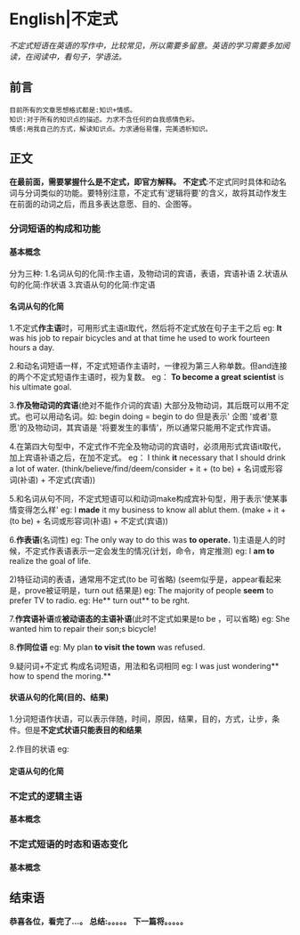 # English|不定式
*不定式短语在英语的写作中，比较常见，所以需要多留意。英语的学习需要多加阅读，在阅读中，看句子，学语法。*

## 前言
    目前所有的文章思想格式都是:知识+情感。
    知识:对于所有的知识点的描述。力求不含任何的自我感情色彩。
    情感:用我自己的方式，解读知识点。力求通俗易懂，完美透析知识。

## 正文
**在最前面，需要掌握什么是不定式，即官方解释。**
**不定式**:不定式同时具体和动名词与分词类似的功能。要特别注意，不定式有'逻辑将要'的含义，故将其动作发生在前面的动词之后，而且多表达意愿、目的、企图等。

### 分词短语的构成和功能
#### 基本概念
分为三种:
1.名词从句的化简:作主语，及物动词的宾语，表语，宾语补语
2.状语从句的化简:作状语
3.宾语从句的化简:作定语

#### 名词从句的化简
1.不定式**作主语**时，可用形式主语it取代，然后将不定式放在句子主干之后
eg: **It** was his job to repair bicycles and at that time he used to work fourteen hours a day.

2.和动名词短语一样，不定式短语作主语时，一律视为第三人称单数。但and连接的两个不定式短语作主语时，视为复数。
eg： **To become a great scientist** is his ultimate goal.

3.**作及物动词的宾语**(绝对不能作介词的宾语)
大部分及物动词，其后既可以用不定式。也可以用动名词。如: begin doing = begin to do
但是表示' 企图 '或者'意愿'的及物动词，其宾语是 '将要发生的事情'，所以通常只能用不定式作宾语。

4.在第四大句型中，不定式作不完全及物动词的宾语时，必须用形式宾语it取代，加上宾语补语之后，在加不定式。
eg： I think **it** necessary that I should drink a lot of water.
(think/believe/find/deem/consider + it + (to be) + 名词或形容词(补语) + 不定式(宾语))

5.和名词从句不同，不定式短语可以和动词make构成宾补句型，用于表示'使某事情变得怎么样'
eg: I **made** it my business to know all ablut them.
(make + it + (to be) + 名词或形容词(补语) + 不定式(宾语))

6.**作表语**(名词性)
eg: The only way to do this was **to operate.**
1)主语是人的时候，不定式作表语表示一定会发生的情况(计划，命令，肯定推测)
eg: I **am to** realize the goal of life.

2)特征动词的表语，通常用不定式(to be 可省略) (seem似乎是，appear看起来是，prove被证明是，turn out 结果是)
eg: The majority of people **seem** to prefer TV to radio.
eg: He** turn out** to be rght.

7.**作宾语补语**或**被动语态的主语补语**(此时不定式如果是to be ，可以省略)
eg: She wanted him to repair their son;s bicycle!

8.**作同位语**
eg: My plan **to visit the town** was refused.

9.疑问词+不定式 构成名词短语，用法和名词相同
eg: I was just wondering** how to spend the moring.**

#### 状语从句的化简(目的、结果)
1.分词短语作状语，可以表示伴随，时间，原因，结果，目的，方式，让步，条件。但是**不定式状语只能表目的和结果**

2.作目的状语
eg: 








#### 定语从句的化简

### 不定式的逻辑主语
#### 基本概念

### 不定式短语的时态和语态变化
#### 基本概念




## 结束语
 **恭喜各位，看完了...。**
**总结:。。。。。**
**下一篇将。。。。。**








